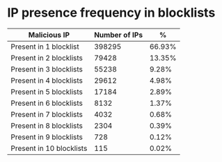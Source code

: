 # IP presence frequency in blocklists
| Malicious IP | Number of IPs | % |
|----|----|----|
| Present in 1 blocklist | 398295 | 66.93% |
| Present in 2 blocklists | 79428 | 13.35% |
| Present in 3 blocklists | 55238 | 9.28% |
| Present in 4 blocklists | 29612 | 4.98% |
| Present in 5 blocklists | 17184 | 2.89% |
| Present in 6 blocklists | 8132 | 1.37% |
| Present in 7 blocklists | 4032 | 0.68% |
| Present in 8 blocklists | 2304 | 0.39% |
| Present in 9 blocklists | 728 | 0.12% |
| Present in 10 blocklists | 115 | 0.02% |
